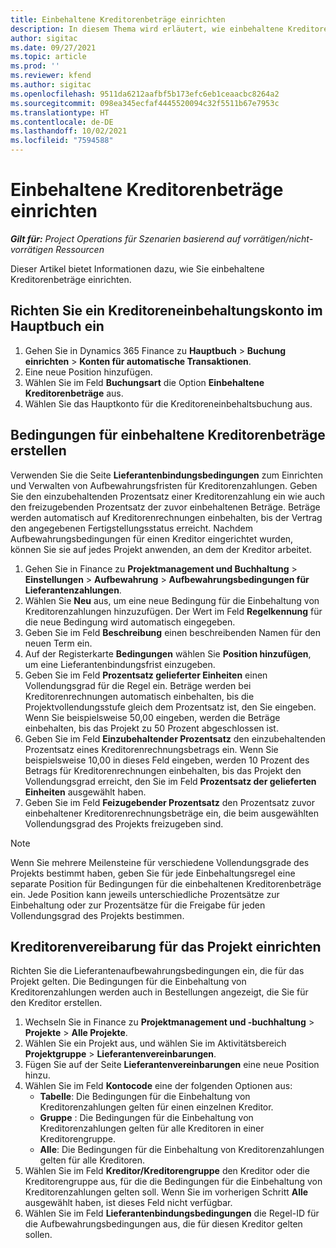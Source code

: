 ```yaml
---
title: Einbehaltene Kreditorenbeträge einrichten
description: In diesem Thema wird erläutert, wie einbehaltene Kreditorenbeträge eingerichtet werden.
author: sigitac
ms.date: 09/27/2021
ms.topic: article
ms.prod: ''
ms.reviewer: kfend
ms.author: sigitac
ms.openlocfilehash: 9511da6212aafbf5b173efc6eb1ceaacbc8264a2
ms.sourcegitcommit: 098ea345ecfaf4445520094c32f5511b67e7953c
ms.translationtype: HT
ms.contentlocale: de-DE
ms.lasthandoff: 10/02/2021
ms.locfileid: "7594588"
---
```

# <a name="set-up-vendor-retention"></a>Einbehaltene Kreditorenbeträge einrichten

_**Gilt für:** Project Operations für Szenarien basierend auf vorrätigen/nicht-vorrätigen Ressourcen_

Dieser Artikel bietet Informationen dazu, wie Sie einbehaltene Kreditorenbeträge einrichten.

## <a name="set-up-a-vendor-retention-account-in-general-ledger"></a>Richten Sie ein Kreditoreneinbehaltungskonto im Hauptbuch ein

1. Gehen Sie in Dynamics 365 Finance zu **Hauptbuch** > **Buchung einrichten** > **Konten für automatische Transaktionen**.
2. Eine neue Position hinzufügen.
3. Wählen Sie im Feld **Buchungsart** die Option **Einbehaltene Kreditorenbeträge** aus.
4. Wählen Sie das Hauptkonto für die Kreditoreneinbehaltsbuchung aus.

## <a name="create-vendor-retention-terms"></a>Bedingungen für einbehaltene Kreditorenbeträge erstellen

Verwenden Sie die Seite **Lieferantenbindungsbedingungen** zum Einrichten und Verwalten von Aufbewahrungsfristen für Kreditorenzahlungen. Geben Sie den einzubehaltenden Prozentsatz einer Kreditorenzahlung ein wie auch den freizugebenden Prozentsatz der zuvor einbehaltenen Beträge. Beträge werden automatisch auf Kreditorenrechnungen einbehalten, bis der Vertrag den angegebenen Fertigstellungsstatus erreicht. Nachdem Aufbewahrungsbedingungen für einen Kreditor eingerichtet wurden, können Sie sie auf jedes Projekt anwenden, an dem der Kreditor arbeitet.

1. Gehen Sie in Finance zu **Projektmanagement und Buchhaltung** > **Einstellungen** > **Aufbewahrung** > **Aufbewahrungsbedingungen für Lieferantenzahlungen**.
2. Wählen Sie **Neu** aus, um eine neue Bedingung für die Einbehaltung von Kreditorenzahlungen hinzuzufügen. Der Wert im Feld **Regelkennung** für die neue Bedingung wird automatisch eingegeben. 
3. Geben Sie im Feld **Beschreibung** einen beschreibenden Namen für den neuen Term ein.
4. Auf der Registerkarte **Bedingungen** wählen Sie **Position hinzufügen**, um eine Lieferantenbindungsfrist einzugeben.
5. Geben Sie im Feld **Prozentsatz gelieferter Einheiten** einen Vollendungsgrad für die Regel ein. Beträge werden bei Kreditorenrechnungen automatisch einbehalten, bis die Projektvollendungsstufe gleich dem Prozentsatz ist, den Sie eingeben. Wenn Sie beispielsweise 50,00 eingeben, werden die Beträge einbehalten, bis das Projekt zu 50 Prozent abgeschlossen ist.
6. Geben Sie im Feld **Einzubehaltender Prozentsatz** den einzubehaltenden Prozentsatz eines Kreditorenrechnungsbetrags ein. Wenn Sie beispielsweise 10,00 in dieses Feld eingeben, werden 10 Prozent des Betrags für Kreditorenrechnungen einbehalten, bis das Projekt den Vollendungsgrad erreicht, den Sie im Feld **Prozentsatz der gelieferten Einheiten** ausgewählt haben.
7. Geben Sie im Feld **Feizugebender Prozentsatz** den Prozentsatz zuvor einbehaltener Kreditorenrechnungsbeträge ein, die beim ausgewählten Vollendungsgrad des Projekts freizugeben sind.

> [!NOTE]
> Wenn Sie mehrere Meilensteine für verschiedene Vollendungsgrade des Projekts bestimmt haben, geben Sie für jede Einbehaltungsregel eine separate Position für Bedingungen für die einbehaltenen Kreditorenbeträge ein. Jede Position kann jeweils unterschiedliche Prozentsätze zur Einbehaltung oder zur Prozentsätze für die Freigabe für jeden Vollendungsgrad des Projekts bestimmen.

## <a name="set-up-a-vendor-agreement-for-the-project"></a>Kreditorenvereibarung für das Projekt einrichten

Richten Sie die Lieferantenaufbewahrungsbedingungen ein, die für das Projekt gelten. Die Bedingungen für die Einbehaltung von Kreditorenzahlungen werden auch in Bestellungen angezeigt, die Sie für den Kreditor erstellen.

1. Wechseln Sie in Finance zu **Projektmanagement und ‑buchhaltung** > **Projekte** > **Alle Projekte**. 
2. Wählen Sie ein Projekt aus, und wählen Sie im Aktivitätsbereich **Projektgruppe** > **Lieferantenvereinbarungen**.
3. Fügen Sie auf der Seite **Lieferantenvereinbarungen** eine neue Position hinzu.
4. Wählen Sie im Feld **Kontocode** eine der folgenden Optionen aus:
   - **Tabelle**: Die Bedingungen für die Einbehaltung von Kreditorenzahlungen gelten für einen einzelnen Kreditor.
   - **Gruppe** : Die Bedingungen für die Einbehaltung von Kreditorenzahlungen gelten für alle Kreditoren in einer Kreditorengruppe.
   - **Alle**: Die Bedingungen für die Einbehaltung von Kreditorenzahlungen gelten für alle Kreditoren.
5. Wählen Sie im Feld **Kreditor/Kreditorengruppe** den Kreditor oder die Kreditorengruppe aus, für die die Bedingungen für die Einbehaltung von Kreditorenzahlungen gelten soll. Wenn Sie im vorherigen Schritt **Alle** ausgewählt haben, ist dieses Feld nicht verfügbar.
6. Wählen Sie im Feld **Lieferantenbindungsbedingungen** die Regel-ID für die Aufbewahrungsbedingungen aus, die für diesen Kreditor gelten sollen.

